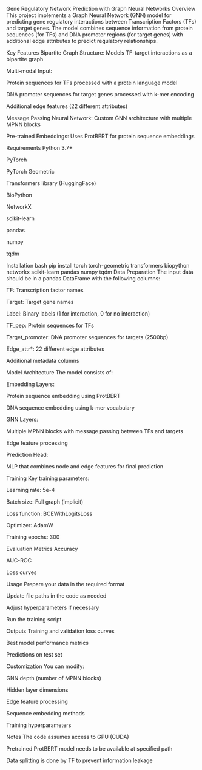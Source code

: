 Gene Regulatory Network Prediction with Graph Neural Networks
Overview
This project implements a Graph Neural Network (GNN) model for predicting gene regulatory interactions between Transcription Factors (TFs) and target genes. The model combines sequence information from protein sequences (for TFs) and DNA promoter regions (for target genes) with additional edge attributes to predict regulatory relationships.

Key Features
Bipartite Graph Structure: Models TF-target interactions as a bipartite graph

Multi-modal Input:

Protein sequences for TFs processed with a protein language model

DNA promoter sequences for target genes processed with k-mer encoding

Additional edge features (22 different attributes)

Message Passing Neural Network: Custom GNN architecture with multiple MPNN blocks

Pre-trained Embeddings: Uses ProtBERT for protein sequence embeddings

Requirements
Python 3.7+

PyTorch

PyTorch Geometric

Transformers library (HuggingFace)

BioPython

NetworkX

scikit-learn

pandas

numpy

tqdm

Installation
bash
pip install torch torch-geometric transformers biopython networkx scikit-learn pandas numpy tqdm
Data Preparation
The input data should be in a pandas DataFrame with the following columns:

TF: Transcription factor names

Target: Target gene names

Label: Binary labels (1 for interaction, 0 for no interaction)

TF_pep: Protein sequences for TFs

Target_promoter: DNA promoter sequences for targets (2500bp)

Edge_attr*: 22 different edge attributes

Additional metadata columns

Model Architecture
The model consists of:

Embedding Layers:

Protein sequence embedding using ProtBERT

DNA sequence embedding using k-mer vocabulary

GNN Layers:

Multiple MPNN blocks with message passing between TFs and targets

Edge feature processing

Prediction Head:

MLP that combines node and edge features for final prediction

Training
Key training parameters:

Learning rate: 5e-4

Batch size: Full graph (implicit)

Loss function: BCEWithLogitsLoss

Optimizer: AdamW

Training epochs: 300

Evaluation Metrics
Accuracy

AUC-ROC

Loss curves

Usage
Prepare your data in the required format

Update file paths in the code as needed

Adjust hyperparameters if necessary

Run the training script

Outputs
Training and validation loss curves

Best model performance metrics

Predictions on test set

Customization
You can modify:

GNN depth (number of MPNN blocks)

Hidden layer dimensions

Edge feature processing

Sequence embedding methods

Training hyperparameters

Notes
The code assumes access to GPU (CUDA)

Pretrained ProtBERT model needs to be available at specified path

Data splitting is done by TF to prevent information leakage
